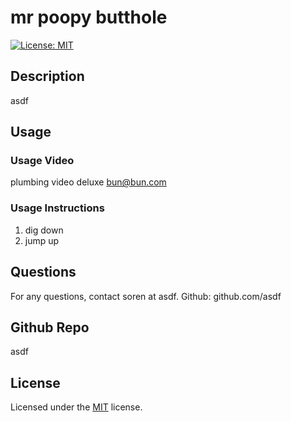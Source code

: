 # mr poopy butthole
  
[![License: MIT](https://img.shields.io/badge/License-MIT-yellow.svg)](https://opensource.org/licenses/MIT)


## Description 
asdf

## Usage
### Usage Video
plumbing video deluxe
bun@bun.com

### Usage Instructions
1. dig down
2. jump up
 



## Questions
For any questions, contact soren at asdf.
Github: github.com/asdf 

## Github Repo
asdf

## License
Licensed under the [MIT](LICENSE.txt) license.
